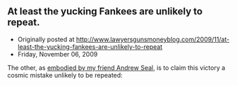 ## At least the yucking Fankees are unlikely to repeat.

 * Originally posted at http://www.lawyersgunsmoneyblog.com/2009/11/at-least-the-yucking-fankees-are-unlikely-to-repeat
 * Friday, November 06, 2009

The other, as [embodied by my friend Andrew Seal](http://www.blographia-literaria.com/2009/11/metaphysics-of-yankee-hating.html), is to claim this victory a cosmic mistake unlikely to be repeated:  